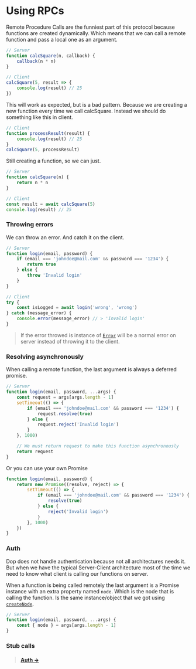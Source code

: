 # Using RPCs

Remote Procedure Calls are the funniest part of this protocol because functions are created dynamically. Which means that we can call a remote function and pass a local one as an argument.

```js
// Server
function calcSquare(n, callback) {
    callback(n * n)
}

// Client
calcSquare(5, result => {
    console.log(result) // 25
})
```

This will work as expected, but is a bad pattern. Because we are creating a new function every time we call calcSquare. Instead we should do something like this in client.

```js
// Client
function processResult(result) {
    console.log(result) // 25
}
calcSquare(5, processResult)
```

Still creating a function, so we can just.

```js
// Server
function calcSquare(n) {
    return n * n
}

// Client
const result = await calcSquare(5)
console.log(result) // 25
```

### Throwing errors

We can throw an error. And catch it on the client.

```js
// Server
function login(email, password) {
    if (email === 'johndoe@mail.com' && password === '1234') {
        return true
    } else {
        throw 'Invalid login'
    }
}

// Client
try {
    const isLogged = await login('wrong', 'wrong')
} catch (message_error) {
    console.error(message_error) // > 'Invalid login'
}
```

> If the error throwed is instance of [`Error`](https://developer.mozilla.org/en-US/docs/Web/JavaScript/Reference/Global_Objects/Error) will be a normal error on server instead of throwing it to the client.

### Resolving asynchronously

When calling a remote function, the last argument is always a deferred promise.

```js
// Server
function login(email, password, ...args) {
    const request = args[args.length - 1]
    setTimeout(() => {
        if (email === 'johndoe@mail.com' && password === '1234') {
            request.resolve(true)
        } else {
            request.reject('Invalid login')
        }
    }, 1000)

    // We must return request to make this function asynchronously
    return request
}
```

Or you can use your own Promise

```js
function login(email, password) {
    return new Promise((resolve, reject) => {
        setTimeout(() => {
            if (email === 'johndoe@mail.com' && password === '1234') {
                resolve(true)
            } else {
                reject('Invalid login')
            }
        }, 1000)
    })
}
```

### Auth

Dop does not handle authentication because not all architectures needs it. But when we have the typical Server-Client architecture most of the time we need to know what client is calling our functions on server.

When a function is being called remotely the last argument is a Promise instance with an extra property named `node`. Which is the node that is calling the function. Is the same instance/object that we got using [`createNode`](/api/javascript/createNode).

```js
// Server
function login(email, password, ...args) {
    const { node } = args[args.length - 1]
}
```

### Stub calls

> #### [Auth →](/guide/javascript/auth)
